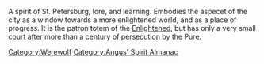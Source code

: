 A spirit of St. Petersburg, lore, and learning. Embodies the aspecet of
the city as a window towards a more enlightened world, and as a place of
progress. It is the patron totem of the
[Enlightened](Enlightened "wikilink"), but has only a very small court
after more than a century of persecution by the Pure.

[Category:Werewolf](Category:Werewolf "wikilink") [Category:Angus'
Spirit Almanac](Category:Angus'_Spirit_Almanac "wikilink")